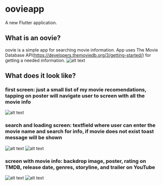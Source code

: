 # oovieapp

A new Flutter application.

## What is an oovie?
oovie is a simple app for searching movie information.
App uses The Movie Database API(https://developers.themoviedb.org/3/getting-started/) for getting a needed information.
![alt text](https://github.com/eeny3/oovie/blob/master/screenshots/sc1.png?raw=true)
## What does it look like?
### first screen: just a small list of my movie recomendations, tapping on poster will navigate user to screen with all the movie info
![alt text](https://github.com/eeny3/oovie/blob/master/screenshots/%D0%A1%D0%BD%D0%B8%D0%BC%D0%BE%D0%BA%20%D1%8D%D0%BA%D1%80%D0%B0%D0%BD%D0%B0%20(6).png?raw=true)

### search and loading screen: textfield where user can enter the movie name and search for info, if movie does not exist toast message will be shown
![alt text](https://github.com/eeny3/oovie/blob/master/screenshots/%D0%A1%D0%BD%D0%B8%D0%BC%D0%BE%D0%BA%20%D1%8D%D0%BA%D1%80%D0%B0%D0%BD%D0%B0%20(7).png?raw=true)
![alt text](https://github.com/eeny3/oovie/blob/master/screenshots/%D0%A1%D0%BD%D0%B8%D0%BC%D0%BE%D0%BA%20%D1%8D%D0%BA%D1%80%D0%B0%D0%BD%D0%B0%20(8).png?raw=true)

### screen with movie info: backdrop image, poster, rating on TMDB, release date, genres, storyline, and trailer on YouTube
![alt text](https://github.com/eeny3/oovie/blob/master/screenshots/%D0%A1%D0%BD%D0%B8%D0%BC%D0%BE%D0%BA%20%D1%8D%D0%BA%D1%80%D0%B0%D0%BD%D0%B0%20(9).png?raw=true)
![alt text](https://github.com/eeny3/oovie/blob/master/screenshots/%D0%A1%D0%BD%D0%B8%D0%BC%D0%BE%D0%BA%20%D1%8D%D0%BA%D1%80%D0%B0%D0%BD%D0%B0%20(10).png?raw=true)




